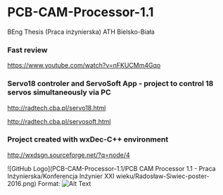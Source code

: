 # PCB-CAM-Processor-1.1
BEng Thesis (Praca inżynierska) ATH Bielsko-Biała

### Fast review
https://www.youtube.com/watch?v=nFKUCMm4Gqo

### Servo18 controler and ServoSoft App - project to control 18 servos simultaneously via PC
http://radtech.cba.pl/servo18.html

http://radtech.cba.pl/servosoft.html

### Project created with wxDec-C++ environment
http://wxdsgn.sourceforge.net/?q=node/4

![GitHub Logo](PCB-CAM-Processor-1.1/PCB CAM Processor 1.1 - Praca Inżynierska/Konferencja Inżynier XXI wieku/Radosław-Siwiec-poster-2016.png)
Format: ![Alt Text](url)
